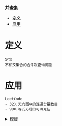 **并查集**
- [定义](#定义)
- [应用](#应用)


# 定义 #
```
定义
不相交集合的合并及查询问题
```

# 应用 #
```
LeetCode  
- 323.无向图中的连通分量数目
- 990.等式方程的可满足性
```

<details>
<summary>模版</summary>
<pre>
<code>

```
type UF struct {
	parent []int
}

func ConstructorUF(n int) *UF {
	parent := make([]int, n)
	for i := 0; i < n; i++ {
		parent[i] = i
	}
	return &UF{
		parent: parent,
	}
}

func (u *UF) find(x int) int {
	if u.parent[x] != x {
		u.parent[x] = u.find(u.parent[x])
	}
	return u.parent[x]
}

func (u *UF) Union(x, y int) {
	p, q := u.find(x), u.find(y)
	if p == q {
		return
	}
	u.parent[p] = q
}

func (u *UF) Connected(x, y int) bool {
	return u.find(x) == u.find(y)
}

func (u *UF) Count() int {
	return len(u.parent)
}
```
</pre>
</code>
</details>

